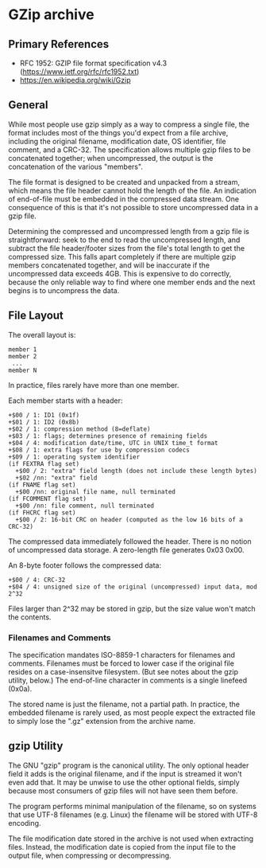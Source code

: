 ﻿# GZip archive #

## Primary References ##

- RFC 1952: GZIP file format specification v4.3 (https://www.ietf.org/rfc/rfc1952.txt)
- https://en.wikipedia.org/wiki/Gzip

## General ##

While most people use gzip simply as a way to compress a single file, the format includes most of
the things you'd expect from a file archive, including the original filename, modification date,
OS identifier, file comment, and a CRC-32.  The specification allows multiple gzip files to be
concatenated together; when uncompressed, the output is the concatenation of the various "members".

The file format is designed to be created and unpacked from a stream, which means the file header
cannot hold the length of the file.  An indication of end-of-file must be embedded in the
compressed data stream.  One consequence of this is that it's not possible to store
uncompressed data in a gzip file.

Determining the compressed and uncompressed length from a gzip file is straightforward: seek to the
end to read the uncompressed length, and subtract the file header/footer sizes from the file's
total length to get the compressed size.  This falls apart completely if there are multiple gzip
members concatenated together, and will be inaccurate if the uncompressed data exceeds 4GB.  This
is expensive to do correctly, because the only reliable way to find where one member ends and the
next begins is to uncompress the data.

## File Layout ##

The overall layout is:
```
member 1
member 2
 ...
member N
```
In practice, files rarely have more than one member.

Each member starts with a header:
```
+$00 / 1: ID1 (0x1f)
+$01 / 1: ID2 (0x8b)
+$02 / 1: compression method (8=deflate)
+$03 / 1: flags; determines presence of remaining fields
+$04 / 4: modification date/time, UTC in UNIX time_t format
+$08 / 1: extra flags for use by compression codecs
+$09 / 1: operating system identifier
(if FEXTRA flag set)
  +$00 / 2: "extra" field length (does not include these length bytes)
  +$02 /nn: "extra" field
(if FNAME flag set)
  +$00 /nn: original file name, null terminated
(if FCOMMENT flag set)
  +$00 /nn: file comment, null terminated
(if FHCRC flag set)
  +$00 / 2: 16-bit CRC on header (computed as the low 16 bits of a CRC-32)
```
The compressed data immediately followed the header.  There is no notion of uncompressed
data storage.  A zero-length file generates 0x03 0x00.

An 8-byte footer follows the compressed data:
```
+$00 / 4: CRC-32
+$04 / 4: unsigned size of the original (uncompressed) input data, mod 2^32
```
Files larger than 2^32 may be stored in gzip, but the size value won't match the contents.

### Filenames and Comments ###

The specification mandates ISO-8859-1 characters for filenames and comments.  Filenames must
be forced to lower case if the original file resides on a case-insensitve filesystem.  (But
see notes about the gzip utility, below.)  The end-of-line character in comments is a single
linefeed (0x0a).

The stored name is just the filename, not a partial path.  In practice, the embedded filename
is rarely used, as most people expect the extracted file to simply lose the ".gz" extension from
the archive name.

## gzip Utility ##

The GNU "gzip" program is the canonical utility.  The only optional header field it adds is the
original filename, and if the input is streamed it won't even add that.  It may be unwise to
use the other optional fields, simply because most consumers of gzip files will not have seen
them before.

The program performs minimal manipulation of the filename, so on systems that use UTF-8 filenames
(e.g. Linux) the filename will be stored with UTF-8 encoding.

The file modification date stored in the archive is not used when extracting files.  Instead,
the modification date is copied from the input file to the output file, when compressing or
decompressing.
